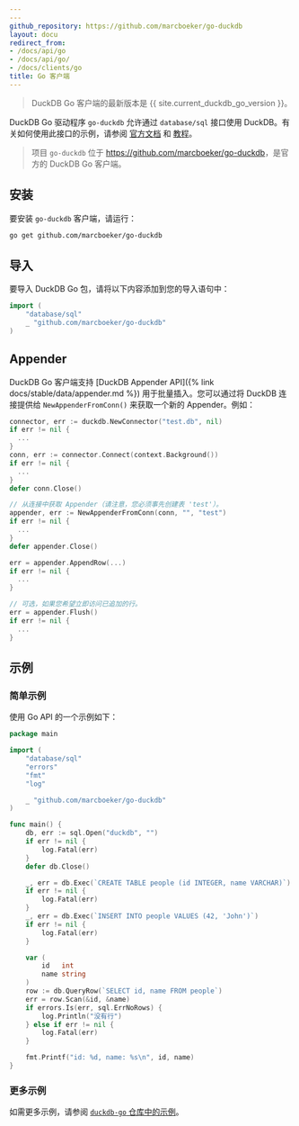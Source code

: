 ```yaml
---
---
github_repository: https://github.com/marcboeker/go-duckdb
layout: docu
redirect_from:
- /docs/api/go
- /docs/api/go/
- /docs/clients/go
title: Go 客户端
---
```


> DuckDB Go 客户端的最新版本是 {{ site.current_duckdb_go_version }}。

DuckDB Go 驱动程序 `go-duckdb` 允许通过 `database/sql` 接口使用 DuckDB。有关如何使用此接口的示例，请参阅 [官方文档](https://pkg.go.dev/database/sql) 和 [教程](https://go.dev/doc/tutorial/database-access)。

> 项目 `go-duckdb` 位于 <https://github.com/marcboeker/go-duckdb>，是官方的 DuckDB Go 客户端。

## 安装

要安装 `go-duckdb` 客户端，请运行：

```bash
go get github.com/marcboeker/go-duckdb
```

## 导入

要导入 DuckDB Go 包，请将以下内容添加到您的导入语句中：

```go
import (
	"database/sql"
	_ "github.com/marcboeker/go-duckdb"
)
```

## Appender

DuckDB Go 客户端支持 [DuckDB Appender API]({% link docs/stable/data/appender.md %}) 用于批量插入。您可以通过将 DuckDB 连接提供给 `NewAppenderFromConn()` 来获取一个新的 Appender。例如：

```go
connector, err := duckdb.NewConnector("test.db", nil)
if err != nil {
  ...
}
conn, err := connector.Connect(context.Background())
if err != nil {
  ...
}
defer conn.Close()

// 从连接中获取 Appender（请注意，您必须事先创建表 'test'）。
appender, err := NewAppenderFromConn(conn, "", "test")
if err != nil {
  ...
}
defer appender.Close()

err = appender.AppendRow(...)
if err != nil {
  ...
}

// 可选，如果您希望立即访问已追加的行。
err = appender.Flush()
if err != nil {
  ...
}
```

## 示例

### 简单示例

使用 Go API 的一个示例如下：

```go
package main

import (
	"database/sql"
	"errors"
	"fmt"
	"log"

	_ "github.com/marcboeker/go-duckdb"
)

func main() {
	db, err := sql.Open("duckdb", "")
	if err != nil {
		log.Fatal(err)
	}
	defer db.Close()

	_, err = db.Exec(`CREATE TABLE people (id INTEGER, name VARCHAR)`)
	if err != nil {
		log.Fatal(err)
	}
	_, err = db.Exec(`INSERT INTO people VALUES (42, 'John')`)
	if err != nil {
		log.Fatal(err)
	}

	var (
		id   int
		name string
	)
	row := db.QueryRow(`SELECT id, name FROM people`)
	err = row.Scan(&id, &name)
	if errors.Is(err, sql.ErrNoRows) {
		log.Println("没有行")
	} else if err != nil {
		log.Fatal(err)
	}

	fmt.Printf("id: %d, name: %s\n", id, name)
}
```

### 更多示例

如需更多示例，请参阅 [`duckdb-go` 仓库中的示例](https://github.com/marcboeker/go-duckdb/tree/master/examples)。